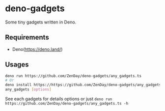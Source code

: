 # deno-gadgets
Some tiny gadgets written in Deno.

## Requirements
- Deno(https://deno.land/)

## Usages
```sh
deno run https://github.com/ZenDay/deno-gadgets/any_gadgets.ts
# Or
deno install https://https://github.com/ZenDay/deno-gadgets/any_gadgets.ts
any_gadgets [options]
```
See each gadgets for details options or just ```deno run https://github.com/ZenDay/deno-gadgets/any_gadgets.ts -h```
